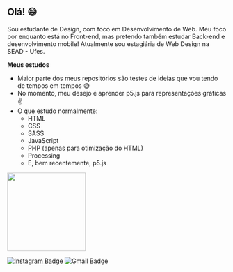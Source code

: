 ## Olá! 😄

Sou estudante de Design, com foco em Desenvolvimento de Web. Meu foco por enquanto está no Front-end, mas pretendo também estudar Back-end e desenvolvimento mobile! Atualmente sou estagiária de Web Design na SEAD - Ufes.

**Meus estudos**
- Maior parte dos meus repositórios são testes de ideias que vou tendo de tempos em tempos 😅
- No momento, meu desejo é aprender p5.js para representações gráficas ✌
- O que estudo normalmente:
    - HTML
    - CSS
    - SASS
    - JavaScript
    - PHP (apenas para otimização do HTML)
    - Processing
    - E, bem recentemente, p5.js


<img height="180em" src="https://github-readme-stats.vercel.app/api/top-langs/?username=oliverids&exclude_repo=KNN-Image-Classification&show_icons=true&hide_border=true&layout=compact&langs_count=8"/>


[![Instagram Badge](https://img.shields.io/badge/-Instagram-e4405f?style=flat-square&logo=Instagram&logoColor=white)](https://www.instagram.com/idsoliver/)
![Gmail Badge](https://img.shields.io/badge/-oliver.isabela2303@gmail.com-c14438?style=flat-square&logo=Gmail&logoColor=white&link=mailto:oliver.isabela2303@gmail.com)
